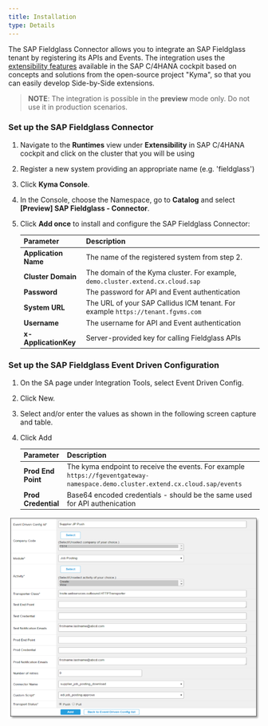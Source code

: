 ```yaml
---
title: Installation
type: Details
---
```


The SAP Fieldglass Connector allows you to integrate an SAP Fieldglass tenant by registering its APIs and Events.  The integration uses the [extensibility features](https://help.sap.com/viewer/0815bc232f5140bba54a58ab15c82e99/Current/en-US/9ed15aa6eac34b948693955da0c90174.html) available in the SAP C/4HANA cockpit based on concepts and solutions from the open-source project "Kyma", so that you can easily develop Side-by-Side extensions. 

> **NOTE**: The integration is possible in the **preview** mode only. Do not use it in production scenarios.

### Set up the SAP Fieldglass Connector 

1. Navigate to the **Runtimes** view under **Extensibility** in SAP C/4HANA cockpit and click on the cluster that you will be using
2. Register a new system providing an appropriate name (e.g. 'fieldglass')
3. Click **Kyma Console**.
4. In the Console, choose the Namespace, go to **Catalog** and select **[Preview] SAP Fieldglass - Connector**.
5. Click **Add once** to install and configure the SAP Fieldglass Connector:

    | Parameter            | Description                                                                     |
    | -------------------- | ------------------------------------------------------------------------------- |
    | **Application Name** | The name of the registered system from step 2.                                  |
    | **Cluster Domain**   | The domain of the Kyma cluster. For example, `demo.cluster.extend.cx.cloud.sap` |
    | **Password**         | The password for API and Event authentication                                   |
    | **System URL**       | The URL of your SAP Callidus ICM tenant. For example `https://tenant.fgvms.com` |
    | **Username**         | The username for API and Event authentication                                   |
    | **x-ApplicationKey** | Server-provided key for calling Fieldglass APIs                                 |

### Set up the SAP Fieldglass Event Driven Configuration
1. On the SA page under Integration Tools, select Event Driven Config.
2. Click New.
3. Select and/or enter the values as shown in the following screen capture and table.  
5. Click Add

    | Parameter           | Description                                                                                                                     |
    | ------------------- | ------------------------------------------------------------------------------------------------------------------------------- |
    | **Prod End Point**  | The kyma endpoint to receive the events. For example `https://fgeventgateway-namespace.demo.cluster.extend.cx.cloud.sap/events` |
    | **Prod Credential** | Base64 encoded credentials - should be the same used for API authenication                                                      |

![Event Driven Configuration](assets/fg-event-config.png)
